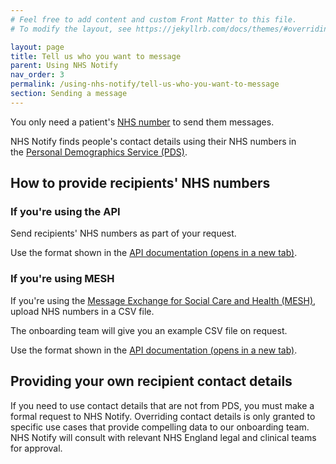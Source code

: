 ```yaml
---
# Feel free to add content and custom Front Matter to this file.
# To modify the layout, see https://jekyllrb.com/docs/themes/#overriding-theme-defaults

layout: page
title: Tell us who you want to message
parent: Using NHS Notify
nav_order: 3
permalink: /using-nhs-notify/tell-us-who-you-want-to-message
section: Sending a message
---
```


You only need a patient's [NHS number](https://digital.nhs.uk/services/personal-demographics-service/nhs-number) to send them messages.

NHS Notify finds people's contact details using their NHS numbers in the [Personal Demographics Service (PDS)](https://digital.nhs.uk/services/personal-demographics-service).

## How to provide recipients' NHS numbers

### If you're using the API

Send recipients' NHS numbers as part of your request.

Use the format shown in the
<a href="https://digital.nhs.uk/developer/api-catalogue/nhs-notify" target="_blank">API documentation (opens in a new tab)</a>.

### If you're using MESH

If you're using the [Message Exchange for Social Care and Health (MESH)](https://digital.nhs.uk/services/message-exchange-for-social-care-and-health-mesh), upload NHS numbers in a CSV file.

The onboarding team will give you an example CSV file on request.

Use the format shown in the
<a href="https://digital.nhs.uk/developer/api-catalogue/nhs-notify" target="_blank">API documentation (opens in a new tab)</a>.

## Providing your own recipient contact details

If you need to use contact details that are not from PDS, you must make a formal request to NHS Notify.
Overriding contact details is only granted to specific use cases that provide compelling data to our onboarding team. NHS Notify will consult with relevant NHS England legal and clinical teams for approval.
